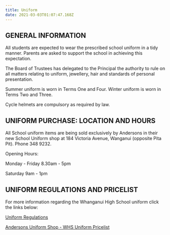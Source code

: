 ```yaml
---
title: Uniform
date: 2021-03-03T01:07:47.168Z
---
```

## GENERAL INFORMATION

All students are expected to wear the prescribed school uniform in a tidy manner. Parents are asked to support the school in achieving this expectation.

The Board of Trustees has delegated to the Principal the authority to rule on all matters relating to uniform, jewellery, hair and standards of personal presentation.

Summer uniform is worn in Terms One and Four. Winter uniform is worn in Terms Two and Three.

Cycle helmets are compulsory as required by law.

## UNIFORM PURCHASE: LOCATION AND HOURS

All School uniform items are being sold exclusively by Andersons in their new School Uniform shop at 184 Victoria Avenue, Wanganui  (opposite Pita Pit).  Phone 348 9232.

Opening Hours:

Monday - Friday 8.30am - 5pm

Saturday 9am - 1pm

## UNIFORM REGULATIONS AND PRICELIST

For more information regarding the Whanganui High School uniform click the links below:

[Uniform Regulations](https://res.cloudinary.com/whanganuihigh/image/upload/v1648422611/Uniform/About_Our_Uniform_Booklet_-_25_February_2022.pdf)

[Andersons Uniform Shop - WHS Uniform Pricelist](https://res.cloudinary.com/whanganuihigh/image/upload/v1590447921/Uniform/Anderson_Uniform_Price_List_-_25_May_2020.pdf)